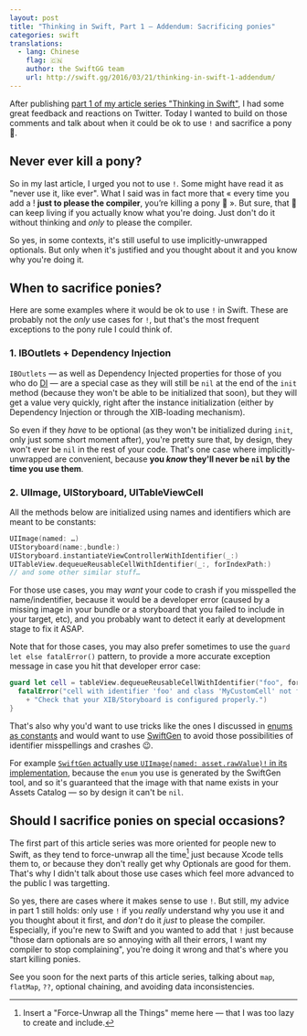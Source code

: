 ```yaml
---
layout: post
title: "Thinking in Swift, Part 1 — Addendum: Sacrificing ponies"
categories: swift
translations:
  - lang: Chinese
    flag: 🇨🇳
    author: the SwiftGG team
    url: http://swift.gg/2016/03/21/thinking-in-swift-1-addendum/
---
```


After publishing [part 1 of my article series "Thinking in Swift"](/swift/2015/09/06/thinking-in-swift-1), I had some great feedback and reactions on Twitter. Today I wanted to build on those comments and talk about when it could be ok to use `!` and sacrifice a pony 🐴.

## Never ever kill a pony?

So in my last article, I urged you not to use `!`. Some might have read it as "never use it, like ever". What I said was in fact more that « every time you add a ! **just to please the compiler**, you’re killing a pony 🐴 ». But sure, that 🐴 can keep living if you actually know what you're doing. Just don't do it without thinking and _only_ to please the compiler.

So yes, in some contexts, it's still useful to use implicitly-unwrapped optionals. But only when it's justified and you thought about it and you know why you're doing it.

## When to sacrifice ponies?

Here are some examples where it would be ok to use `!` in Swift. These are probably not the _only_ use cases for `!`, but that's the most frequent exceptions to the pony rule I could think of.

### 1. IBOutlets + Dependency Injection

`IBOutlets` — as well as Dependency Injected properties for those of you who do [DI](https://en.wikipedia.org/wiki/Dependency_injection) — are a special case as they will still be `nil` at the end of the `init` method (because they won't be able to be initialized that soon), but they will get a value very quickly, right after the instance initialization (either by Dependency Injection or through the XIB-loading mechanism).

So even if they _have_ to be optional (as they won't be initialized during `init`, only just some short moment after), you're pretty sure that, by design, they won't ever be `nil` in the rest of your code. That's one case where implicitly-unwrapped are convenient, because **you _know_ they'll never be `nil` by the time you use them**.

### 2. UIImage, UIStoryboard, UITableViewCell

All the methods below are initialized using names and identifiers which are meant to be constants:

```swift
UIImage(named: …)
UIStoryboard(name:,bundle:)
UIStoryboard.instantiateViewControllerWithIdentifier(_:)
UITableView.dequeueReusableCellWithIdentifier(_:, forIndexPath:)
// and some other similar stuff…
```

For those use cases, you may _want_ your code to crash if you misspelled the name/indentifier, because it would be a developer error (caused by a missing image in your bundle or a storyboard that you failed to include in your target, etc), and you probably want to detect it early at development stage to fix it ASAP. 

Note that for those cases, you may also prefer sometimes to use the `guard let else fatalError()` pattern, to provide a more accurate exception message in case you hit that developer error case:

```swift
guard let cell = tableView.dequeueReusableCellWithIdentifier("foo", forIndexPath:indexPath) as? MyCustomCell else {
  fatalError("cell with identifier 'foo' and class 'MyCustomCell' not found. "
    + "Check that your XIB/Storyboard is configured properly.")
}
```

That's also why you'd want to use tricks like the ones I discussed in [enums as constants](/swift/enum/constants/2015/07/19/enums-as-constants/) and would want to use [SwiftGen](https://github.com/AliSoftware/SwiftGen) to avoid those possibilities of identifier misspellings and crashes 😉.

For example [`SwiftGen` actually use `UIImage(named: asset.rawValue)!` in its implementation](https://github.com/AliSoftware/SwiftGen#generated-code), because the `enum` you use is generated by the SwiftGen tool, and so it's guaranteed that the image with that name exists in your Assets Catalog — so by design it can't be `nil`.

## Should I sacrifice ponies on special occasions?

The first part of this article series was more oriented for people new to Swift, as they tend to force-unwrap all the time[^all-the-things] just because Xcode tells them to, or because they don't really get why Optionals are good for them. That's why I didn't talk about those use cases which feel more advanced to the public I was targetting.

So yes, there are cases where it makes sense to use `!`. But still, my advice in part 1 still holds: only use `!` if you _really_ understand why you use it and you thought about it first, and _don't_ do it _just_ to please the compiler. Especially, if you're new to Swift and you wanted to add that `!` just because "those darn optionals are so annoying with all their errors, I want my compiler to stop complaining", you're doing it wrong and that's where you start killing ponies.

See you soon for the next parts of this article series, talking about `map`, `flatMap`, `??`, optional chaining, and avoiding data inconsistencies.

[^all-the-things]: Insert a "Force-Unwrap all the Things" meme here — that I was too lazy to create and include.
